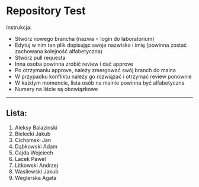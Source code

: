 # Repository Test
Instrukcja:
* Stwórz nowego brancha (nazwa = login do laboratorium)
* Edytuj w nim ten plik dopisując swoje nazwisko i imię (powinna zostać zachowana kolejność alfabetyczna)
* Stwórz pull requesta
* Inna osoba powinna zrobić review i dać approve
* Po otrzymaniu approve, należy zmergować swój branch do maina
* W przypadku konfliktu należy go rozwiązać i otrzymać review ponownie
* W każdym momencie, lista osób na mainie powinna być alfabetyczna
* Numery na liście są obowiązkowe
---
## Lista:
1. Aleksy Balazinski
2. Bielecki Jakub
3. Cichomski Jan
4. Dąbkowski Adam
5. Gajda Wojciech
6. Lacek Pawel
7. Litkowski Andrzej
8. Wasilewski Jakub
9. Weglerska Agata

